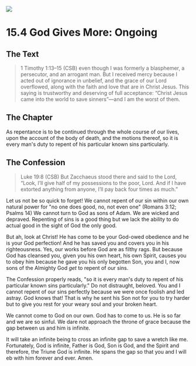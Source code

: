 <img class="intro-right" src="/images/art-1689.png">

# 15.4 God Gives More: Ongoing

## The Text

>1 Timothy 1:13–15 (CSB) even though I was formerly a blasphemer, a persecutor, and an arrogant man. But I received mercy because I acted out of ignorance in unbelief, and the grace of our Lord overflowed, along with the faith and love that are in Christ Jesus. This saying is trustworthy and deserving of full acceptance: “Christ Jesus came into the world to save sinners”—and I am the worst of them.

## The Chapter

As repentance is to be continued through the whole course of our lives, upon the account of the body of death, and the motions thereof, so it is every man's duty to repent of his particular known sins particularly.

## The Confession

>Luke 19:8 (CSB) But Zacchaeus stood there and said to the Lord, “Look, I’ll give half of my possessions to the poor, Lord. And if I have extorted anything from anyone, I’ll pay back four times as much.”

Let us not be so quick to forget! We cannot repent of our sin within our own natural power for "no one does good, no, not even one" (Romans 3:12; Psalms 14) We cannot turn to God as sons of Adam. We are wicked and depraved. Repenting of sins is a good thing but we lack the ability to do actual good in the sight of God the only good.

But ah, look at Christ! He has come to be your God-owed obedience and he is your God perfection! And he has saved you and covers you in his righteousness. Yes, our works before God are as filthy rags. But because God has cleansed you, given you his own heart, his own Spirit, causes you to obey him because he gave you his only begotten Son, you and I, now sons of the Almighty God *get* to repent of our sins.

The Confession properly reads, "so it is every man's duty to repent of his particular known sins particularly." Do not distraught, beloved. You and I cannot repent of our sins perfectly because we were once foolish and led astray. God knows that! That is why he sent his Son not for you to try harder but to give you rest for your weary soul and your broken heart. 

We cannot come to God on our own. God has to come to us. He is so far and we are so sinful. We dare not approach the throne of grace because the gap between us and him is infinite.

It will take an infinite being to cross an infinite gap to save a wretch like me. Fortunately, God is infinite, Father is God, Son is God, and the Spirit and therefore, the Triune God is infinite. He spans the gap so that you and I will eb with him forever and ever. Amen.